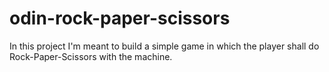 # odin-rock-paper-scissors

In this project I'm meant to build a simple game in which the player shall do Rock-Paper-Scissors with the machine.